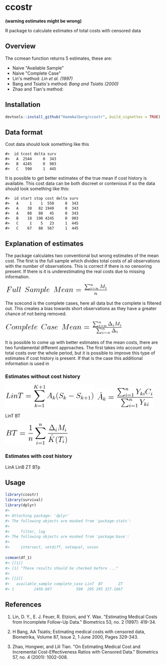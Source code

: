 
<!-- README.md is generated from README.Rmd. Please edit that file -->
ccostr
======

**(warning estimates might be wrong)**

R package to calculate estimates of total costs with censored data

Overview
--------

The ccmean function returns 5 estimates, these are:

-   Naive "Available Sample"
-   Naive "Complete Case"
-   Lin's method: *Lin et al. (1997)*
-   Bang and Tsiatis's method: *Bang and Tsiatis (2000)*
-   Zhao and Tian's method:

Installation
------------

``` r
devtools::install_github("HaemAalborg/ccostr", build_vignettes = TRUE)
```

Data format
-----------

Cost data should look something like this

    #>  id tcost delta surv
    #>   A  2544     0  343
    #>   B  4245     0  903
    #>   C   590     1  445

It is possible to get better estimates of the true mean if cost history is available. This cost data can be both discreet or contenious if so the data should look something like this:

    #>  id start stop cost delta surv
    #>   A     1    1  550     0  343
    #>   A    30   82 1949     0  343
    #>   A    88   88   45     0  343
    #>   B    18  198 4245     0  903
    #>   C     1    5   23     1  445
    #>   C    67   88  567     1  445

Explanation of estimates
------------------------

The package calculates two conventional but wrong estimates of the mean cost. The first is the full sample which divides total costs of all observations with the number of observations. This is correct if there is no censoring present. If there is it is underestimating the real costs due to missing information.

<img src="img/fullsample.png"/>

The scecond is the complete cases, here all data but the complete is filtered out. This creates a bias towards short observations as they have a greater chance of not being removed.

<img src="img/completecase.png"/>

It is possible to come up with better estimates of the mean costs, there are two fundamental different approaches. The first takes into account only total costs over the whole period, but it is possible to improve this type of estimates if cost history is present. If that is the case this additional information is used in

### Estimates without cost history

<img src="img/LinT.png"/> <img src="img/LinTa.png"/>

LinT BT

<img src="img/BT.png"/>

### Estimates with cost history

LinA LinB ZT BTp

Usage
-----

``` r
library(ccostr)
library(survival)
library(dplyr)
#> 
#> Attaching package: 'dplyr'
#> The following objects are masked from 'package:stats':
#> 
#>     filter, lag
#> The following objects are masked from 'package:base':
#> 
#>     intersect, setdiff, setequal, union

ccmean(df_1)
#> [[1]]
#> [1] "These results should be checked before ..."
#> 
#> [[2]]
#>   available_sample complete_case LinT  BT       ZT
#> 1         2459.667           590  295 295 337.1667
```

References
----------

1.  Lin, D. Y., E. J. Feuer, R. Etzioni, and Y. Wax. "Estimating Medical Costs from Incomplete Follow-Up Data." Biometrics 53, no. 2 (1997): 419-34.

2.  H Bang, AA Tsiatis; Estimating medical costs with censored data, Biometrika, Volume 87, Issue 2, 1 June 2000, Pages 329-343.

3.  Zhao, Hongwei, and Lili Tian. "On Estimating Medical Cost and Incremental Cost-Effectiveness Ratios with Censored Data." Biometrics 57, no. 4 (2001): 1002-008.
